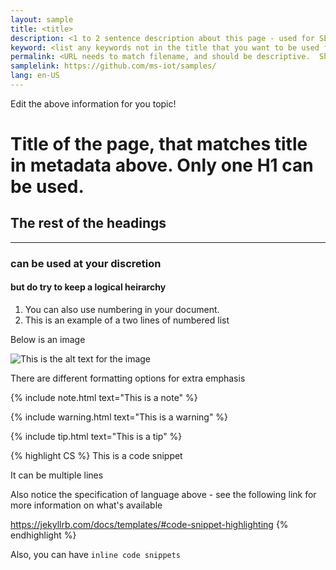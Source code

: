 ```yaml
---
layout: sample
title: <title>
description: <1 to 2 sentence description about this page - used for SEO>
keyword: <list any keywords not in the title that you want to be used for search>
permalink: <URL needs to match filename, and should be descriptive.  Should also include locale and parent folders.  For example, AllJoyn.md - /en-US/Docs/AllJoyn.htm, Downloads - /en-US/Downloads.htm>
samplelink: https://github.com/ms-iot/samples/
lang: en-US
---
```


Edit the above information for you topic!

# Title of the page, that matches title in metadata above.  Only one H1 can be used.

## The rest of the headings
___

### can be used at your discretion

#### but do try to keep a logical heirarchy

1. You can also use numbering in your document.
2. This is an example of a two lines of numbered list

Below is an image

![This is the alt text for the image]({{site.baseurl}}/Resources/images/Octocat.png)

There are different formatting options for extra emphasis

{% include note.html text="This is a note" %}

{% include warning.html text="This is a warning" %}

{% include tip.html text="This is a tip" %}


{% highlight CS %}
This is a code snippet

It can be multiple lines

Also notice the specification of language above - see the following link for more information on what's available

https://jekyllrb.com/docs/templates/#code-snippet-highlighting
{% endhighlight %}

Also, you can have `inline code snippets`
